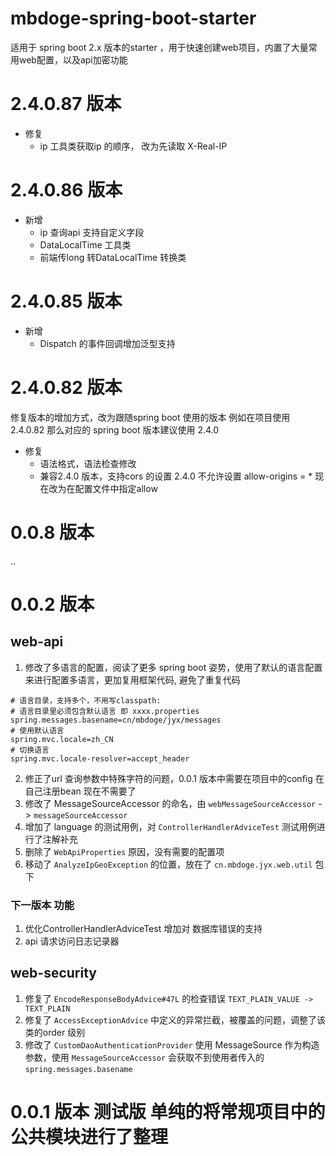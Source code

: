 # mbdoge-spring-boot-starter
适用于 spring boot 2.x 版本的starter ，用于快速创建web项目，内置了大量常用web配置，以及api加密功能

# 2.4.0.87 版本
* 修复
    - ip 工具类获取ip 的顺序， 改为先读取 X-Real-IP

# 2.4.0.86 版本
* 新增
    - ip 查询api 支持自定义字段
    - DataLocalTime 工具类
    - 前端传long 转DataLocalTime 转换类

# 2.4.0.85 版本
* 新增
    - Dispatch 的事件回调增加泛型支持

# 2.4.0.82 版本
修复版本的增加方式，改为跟随spring boot 使用的版本
例如在项目使用 2.4.0.82 那么对应的 spring boot 版本建议使用 2.4.0

* 修复
    - 语法格式，语法检查修改
    - 兼容2.4.0 版本，支持cors 的设置 2.4.0 不允许设置 allow-origins = * 现在改为在配置文件中指定allow

# 0.0.8 版本
..

# 0.0.2 版本

## web-api
1. 修改了多语言的配置，阅读了更多 spring boot 姿势，使用了默认的语言配置来进行配置多语言，更加复用框架代码, 避免了重复代码

```properties
# 语言目录，支持多个，不用写classpath:
# 语言目录里必须包含默认语言 即 xxxx.properties
spring.messages.basename=cn/mbdoge/jyx/messages
# 使用默认语言
spring.mvc.locale=zh_CN
# 切换语言
spring.mvc.locale-resolver=accept_header
```

2. 修正了url 查询参数中特殊字符的问题，0.0.1 版本中需要在项目中的config 在自己注册bean 现在不需要了
3. 修改了 MessageSourceAccessor 的命名，由 `webMessageSourceAccessor` -> `messageSourceAccessor`
4. 增加了 language 的测试用例，对 `ControllerHandlerAdviceTest` 测试用例进行了注解补充
5. 删除了 `WebApiProperties` 原因，没有需要的配置项
6. 移动了 `AnalyzeIpGeoException` 的位置，放在了 `cn.mbdoge.jyx.web.util` 包下

### 下一版本 功能

1. 优化ControllerHandlerAdviceTest 增加对 数据库错误的支持
2. api 请求访问日志记录器

## web-security
1. 修复了 `EncodeResponseBodyAdvice#47L` 的检查错误 `TEXT_PLAIN_VALUE -> TEXT_PLAIN`
2. 修复了 `AccessExceptionAdvice` 中定义的异常拦截，被覆盖的问题，调整了该类的order 级别
3. 修改了 `CustomDaoAuthenticationProvider` 使用 MessageSource 作为构造参数，使用 `MessageSourceAccessor` 会获取不到使用者传入的`spring.messages.basename`

# 0.0.1 版本 测试版 单纯的将常规项目中的公共模块进行了整理